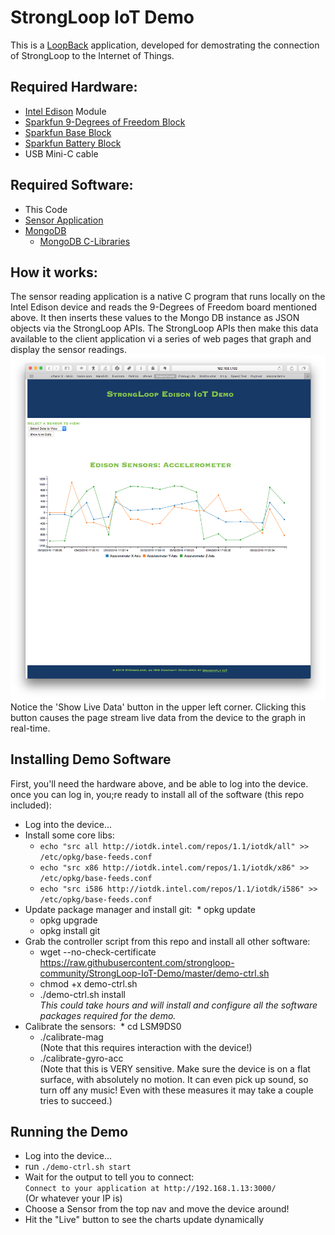 # StrongLoop IoT Demo

This is a [LoopBack](http://loopback.io) application, developed for demostrating the connection of StrongLoop to the Internet of Things.

## Required Hardware:

* [Intel Edison](https://www.sparkfun.com/products/13024) Module
* [Sparkfun 9-Degrees of Freedom Block](https://www.sparkfun.com/products/13033)
* [Sparkfun Base Block](https://www.sparkfun.com/products/13045)
* [Sparkfun Battery Block](https://www.sparkfun.com/products/13037)
* USB Mini-C cable

## Required Software:

* This Code
* [Sensor Application](https://github.com/davidgs/LSM9DS0)
* [MongoDB](http://mongodb.org)
    * [MongoDB C-Libraries](https://github.com/mongodb/mongo-c-driver)

## How it works:

The sensor reading application is a native C program that runs locally on the Intel Edison device and reads the 9-Degrees of Freedom board mentioned above.
It then inserts these values to the Mongo DB instance as JSON objects via the StrongLoop APIs.
The StrongLoop APIs then make this data available to the client application vi a series of web pages that graph and display the sensor readings.
![Data Display](docs/Safari019.jpg "Data Display Page")
Notice the 'Show Live Data' button in the upper left corner. Clicking this button causes the page stream live data from the device to the graph in real-time.

## Installing Demo Software

First, you'll need the hardware above, and be able to log into the device.
once you can log in, you;re ready to install all of the software (this repo included):

* Log into the device...
* Install some core libs:
  * `echo "src all http://iotdk.intel.com/repos/1.1/iotdk/all" >> /etc/opkg/base-feeds.conf`
  * `echo "src x86 http://iotdk.intel.com/repos/1.1/iotdk/x86" >> /etc/opkg/base-feeds.conf`
  * `echo "src i586 http://iotdk.intel.com/repos/1.1/iotdk/i586" >> /etc/opkg/base-feeds.conf`
* Update package manager and install git:
​  * opkg update
  * opkg upgrade
  * opkg install git
* Grab the controller script from this repo and install all other software:
  * wget --no-check-certificate https://raw.githubusercontent.com/strongloop-community/StrongLoop-IoT-Demo/master/demo-ctrl.sh
  * chmod +x demo-ctrl.sh
  * ./demo-ctrl.sh install  
  _This could take hours and will install and configure all the software packages required for the demo._
* Calibrate the sensors:
​  * cd LSM9DS0
  * ./calibrate-mag  
  (Note that this requires interaction with the device!)
  * ./calibrate-gyro-acc  
  (Note that this is VERY sensitive. Make sure the device is on a flat surface, with absolutely no motion. It can even pick up sound, so turn off any music! Even with these measures it may take a couple tries to succeed.)

## Running the Demo

* Log into the device...
* run `./demo-ctrl.sh start`
* Wait for the output to tell you to connect:  
`Connect to your application at http://192.168.1.13:3000/`  
(Or whatever your IP is)
* Choose a Sensor from the top nav and move the device around!
* Hit the "Live" button to see the charts update dynamically

